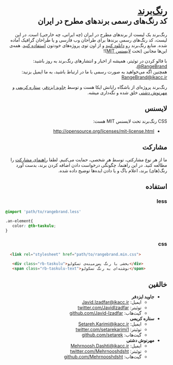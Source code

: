 <h1 dir="rtl"><a href="http://rangebrand.ir/">رنگ‌برند</a><br><small>کد رنگ‌های رسمی برند‌های مطرح در ایران</small></h1>

<p dir="rtl">رنگ‌برند یک لیست از برندهای مطرح در ایران (چه ایرانی، چه خارجی) است. در این لیست، کد رنگ‌های رسمی برند‌ها برای طراحان وب فارسی و یا طراحان گرافیک آماده شده. منابع رنگ‌برند رو <a href="https://github.com/IKAcc/RangeBrand/archive/master.zip">دانلود کنید</a> و از اون توی پروژه‌های خودتون <a href="#استفاده">استفاده کنید</a>. همه‌ی این‌ها مجانین‌ (تحت <a href="#http://opensource.org/licenses/mit-license.html">لایسنس MIT</a>)!</p>
<p dir="rtl">با فالو کردن در توئیتر، همیشه از اخبار و انتشار‌های رنگ‌برند به روز باشید: <a href="https://twitter.com/RangeBrand">RangeBrand@</a>.<br>همچنین اگه می‌خواهید به صورت رسمی با ما در ارتباط باشید، به ما ایمیل بزنید: <a href="mailto:rangebrand@ikacc.ir" target="_top">RangeBrand@ikacc.ir</a></p>
<p dir="rtl">رنگ‌برند پروژه‌ای از باشگاه رایانش ایکا هست و توسط <a href="https://twitter.com/JavidIzadfar">جاوید ایزدفر</a>، <a href="https://twitter.com/setarekarimi1">ستاره کریمی</a> و <a href="https://twitter.com/Mehrnooshdsht">مهرنوش دشتی</a> خلق شده و نگه‌داری میشه.</p>

<h2 dir="rtl">لایسنس</h2>
<p dir="rtl">CSS رنگ‌برند تحت لایسنس MIT هست:</p>
<ul dir="rtl">
  <li><a href="http://opensource.org/licenses/mit-license.html" target="_blank">http://opensource.org/licenses/mit-license.html</a></li>
</ul>

<h2 dir="rtl">مشارکت</h2>
<p dir="rtl">ما از هر نوع مشارکتی، توسط هر شخصی، حمایت می‌کنیم. لطفا <a href="https://github.com/IKAcc/RangeBrand/blob/master/CONTRIBUTING.md">راهنمای مشارکت</a> را مطالعه کنید. در این راهنما، چگونگی درخواست دادن اضافه کردن برند، بدست آورد رنگ(های) برند، اعلام باگ و یا دادن ایده‌ها توضیح داده شده.</p>

<h2 dir="rtl">استفاده</h2>
<h3 dir="rtl">less</h3>

```css
@import 'path/to/rangebrand.less'

.an-element{
   color: @tb-taskulu;
}
```

<h3 dir="rtl">css</h3>

```html
  <link rel="stylesheet" href="path/to/rangebrand.min.css">

   <div class="rb-taskulu">بخشی با رنگ پس‌زمینه‌ی تسکولو</div>
   <span class="rb-taskulu-text">نوشته‌ای به رنگ تسکولو</span>
```

<h2 dir="rtl">خالقین</h2>
<ul dir="rtl">
  <li>
    <b>جاوید ایزدفر</b>
    <ul>
      <li>ایمیل: <a href="mailto:javid.izadfar@ikacc.ir">Javid.Izadfar@ikacc.ir</a></li>
      <li>توئیتر: <a href="https://twitter.com/JavidIzadfar">twitter.com/JavidIzadfar</a></li>
      <li>گیت‌هاب: <a href="https://github.com/Javid-Izadfar">github.com/Javid-Izadfar</a></li>
    </ul>
  </li>
  <li>
    <b>ستاره کریمی</b>
    <ul>
      <li>ایمیل: <a href="mailto:setareh.karimi@ikacc.ir">Setareh.Karimi@ikacc.ir</a></li>
      <li>توئیتر: <a href="https://twitter.com/setarekarimi1">twitter.com/setarekarimi1</a></li>
      <li>گیت‌هاب: <a href="https://github.com/setarek">github.com/setarek</a></li>
    </ul>
  </li>
  <li>
    <b>مهرنوش دشتی</b>
    <ul>
      <li>ایمیل: <a href="mailto:Mehrnoosh.Dashti@ikacc.ir">Mehrnoosh.Dashti@ikacc.ir</a></li>
      <li>توئیتر: <a href="https://twitter.com/Mehrnooshdsht">twitter.com/Mehrnooshdsht</a></li>
      <li>گیت‌هاب: <a href="https://github.com/Mehrnooshdsht">github.com/Mehrnooshdsht</a></li>
    </ul>
  </li>
</ul>
